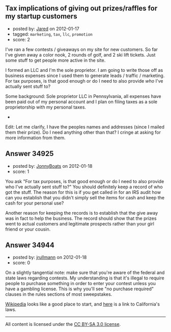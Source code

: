 ## Tax implications of giving out prizes/raffles for my startup customers

- posted by: [Jared](https://stackexchange.com/users/-1/13910-jared) on 2012-01-17
- tagged: `marketing`, `tax`, `llc`, `promotion`
- score: 2

I've ran a few contests / giveaways on my site for new customers. So far I've given away a color nook, 2 rounds of golf, and 2 ski lift tickets. Just some stuff to get people more active in the site.

I formed an LLC and I'm the sole proprietor. I am going to write those off as business expenses since I used them to generate leads / traffic / marketing. For tax purposes, is that good enough or do I need to also provide *who* I've actually sent stuff to?

Some background: Sole proprietor LLC in Pennsylvania, all expenses have been paid out of my personal account and I plan on filing taxes as a sole proprietorship with my personal taxes. 

-

Edit: Let me clarify, I have the peoples names and addresses (since I mailed them their prize). Do I need anything other than that? I cringe at asking for more information from them.


## Answer 34925

- posted by: [JonnyBoats](https://stackexchange.com/users/-1/3100-jonnyboats) on 2012-01-18
- score: 1

You ask "For tax purposes, is that good enough or do I need to also provide who I've actually sent stuff to?" You should definitely keep a record of who got the stuff. The reason for this is if you get called in for an IRS audit how can you establish that you didn't simply sell the items for cash and keep the cash for your personal use?

Another reason for keeping the records is to establish that the give away was in fact to help the business. The record should show that the prizes went to actual customers and legitimate prospects rather than your girl friend or your cousin. 




## Answer 34944

- posted by: [jrullmann](https://stackexchange.com/users/-1/13802-jrullmann) on 2012-01-18
- score: 0

<p>On a slightly tangential note: make sure that you're aware of the federal and state laws regarding contests.  My understanding is that it's illegal to require people to purchase something in order to enter your contest unless you have a gambling license.  This is why you'll see "no purchase required" clauses in the rules sections of most sweepstakes.</p>

<p><a href="http://en.wikipedia.org/wiki/Sweepstakes" rel="nofollow">Wikipedia</a> looks like a good place to start, and <a href="http://www.dca.ca.gov/publications/legal_guides/u-3.shtml" rel="nofollow">here</a> is a link to California's laws.</p>




---

All content is licensed under the [CC BY-SA 3.0 license](https://creativecommons.org/licenses/by-sa/3.0/).
